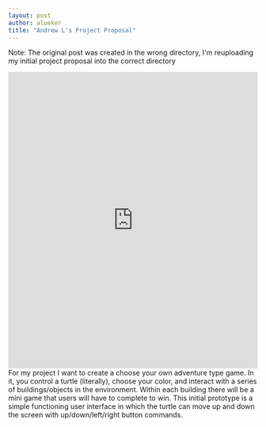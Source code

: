 ```yaml
---
layout: post
author: alueker
title: "Andrew L's Project Proposal"
---
```

Note: The original post was created in the wrong directory, I'm reuploading my initial project proposal into the correct directory
<iframe src="https://trinket.io/embed/python/8a06531f8d" width="100%" height="600" frameborder="0" marginwidth="0" marginheight="0" allowfullscreen></iframe>
For my project I want to create a choose your own adventure type game. In it, you control a turtle (literally), choose your color, and interact with a series of buildings/objects in the environment. Within each building there will be a mini game that users will have to complete to win.
This initial prototype is a simple functioning user interface in which the turtle can move up and down the screen with up/down/left/right button commands. 
